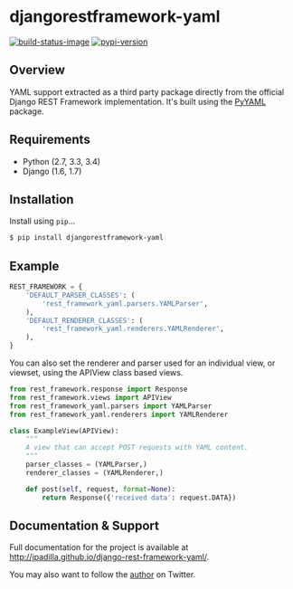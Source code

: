 # djangorestframework-yaml

[![build-status-image]][travis]
[![pypi-version]][pypi]

## Overview

YAML support extracted as a third party package directly from the official Django REST Framework implementation. It's built using the [PyYAML][pyyaml] package.

## Requirements

* Python (2.7, 3.3, 3.4)
* Django (1.6, 1.7)

## Installation

Install using `pip`...

```bash
$ pip install djangorestframework-yaml
```

## Example

```python
REST_FRAMEWORK = {
    'DEFAULT_PARSER_CLASSES': (
        'rest_framework_yaml.parsers.YAMLParser',
    ),
    'DEFAULT_RENDERER_CLASSES': (
        'rest_framework_yaml.renderers.YAMLRenderer',
    ),
}
```

You can also set the renderer and parser used for an individual view, or viewset, using the APIView class based views.

```python
from rest_framework.response import Response
from rest_framework.views import APIView
from rest_framework_yaml.parsers import YAMLParser
from rest_framework_yaml.renderers import YAMLRenderer

class ExampleView(APIView):
    """
    A view that can accept POST requests with YAML content.
    """
    parser_classes = (YAMLParser,)
    renderer_classes = (YAMLRenderer,)

    def post(self, request, format=None):
        return Response({'received data': request.DATA})
```

## Documentation & Support

Full documentation for the project is available at http://jpadilla.github.io/django-rest-framework-yaml/.

You may also want to follow the [author][jpadilla] on Twitter.


[build-status-image]: https://secure.travis-ci.org/jpadilla/django-rest-framework-yaml.png?branch=master
[travis]: http://travis-ci.org/jpadilla/django-rest-framework-yaml?branch=master
[pypi-version]: https://pypip.in/version/djangorestframework-yaml/badge.svg
[pypi]: https://pypi.python.org/pypi/djangorestframework-yaml
[pyyaml]: http://pyyaml.org/
[jpadilla]: https://twitter.com/jpadilla_
